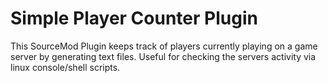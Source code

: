 # Simple Player Counter Plugin
This SourceMod Plugin keeps track of players currently playing on a game server by generating text files. Useful for checking the servers activity via linux console/shell scripts.
